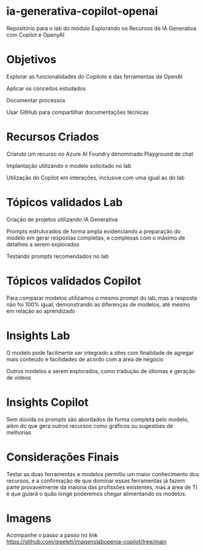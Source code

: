 # ia-generativa-copilot-openai
Repositório para o lab do módulo Explorando os Recursos de IA Generativa com Copilot e OpenyAI

# Objetivos

Explorar as funcionalidades do Copiloto e das ferramentas da OpenAI

Aplicar os conceitos estudados

Documentar processos

Usar GitHub para compartilhar documentações técnicas

# Recursos Criados

Criando um recurso no Azure AI Foundry denominado Playground de chat

Implantação utilizando o modelo solicitado no lab

Utilização do Copilot em interações, inclusive com uma igual ao do lab 

# Tópicos validados Lab

Criação de projetos utilizando IA Generativa

Prompts estruturados de forma ampla evidenciando a preparação do modelo em gerar respostas completas, e complexas com o máximo de detalhes a serem explorados

Testando prompts recomendados no lab

# Tópicos validados Copilot

Para comparar modelos utilizamos o mesmo prompt do lab, mas a resposta não foi 100% igual, demonstrando as diferenças de modelos, até mesmo em relação ao aprendizado 

# Insights Lab

O modelo pode facilmente ser integrado a sites com finalidade de agregar mais conteúdo e facilidades de acordo com a área de negócio

Outros modelos a serem explorados, como tradução de idiomas e geração de vídeos

# Insights Copilot

Sem dúvida os prompts são abordados de forma completa pelo modelo, além do que gera outros recursos como gráficos ou sugestões de melhorias

# Considerações Finais

Testar as duas ferramentas e modelos permitiu um maior conhecimento dos recursos, e a confirmação de que dominar essas ferramentas já fazem parte provavelmente
da maioria das profissões existentes, mas a área de TI é que guiará o quão longe poderemos chegar alimentando os modelos.

# Imagens 

Acompanhe o passo a passo no link https://github.com/giseleti/imagenslabopenia-copilot/tree/main 

